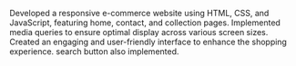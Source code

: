 Developed a responsive e-commerce website using HTML, CSS, and JavaScript, featuring home, contact, and collection pages.
Implemented media queries to ensure optimal display across various screen sizes.
Created an engaging and user-friendly interface to enhance the shopping experience.
search button also implemented.
